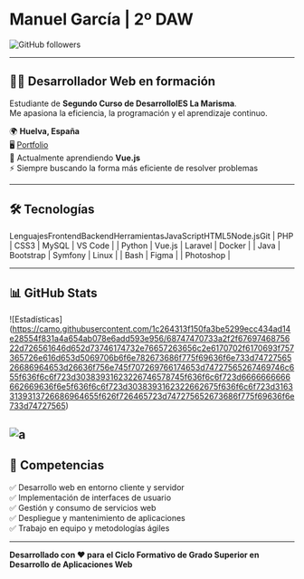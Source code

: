 # Manuel García | 2º DAW

![GitHub followers](https://ithub.comlinkedin.com/in/spacecrf)

---

## 👨‍💻 Desarrollador Web en formación
Estudiante de **Segundo Curso de DesarrolloIES La Marisma**.  
Me apasiona la eficiencia, la programación y el aprendizaje continuo.

🌍 **Huelva, España**  
🖥️ [Portfolio](https://tuil@example.com**)  
🧠 Actualmente aprendiendo **Vue.js**  
⚡ Siempre buscando la forma más eficiente de resolver problemas  

---

## 🛠️ Tecnologías

LenguajesFrontendBackendHerramientasJavaScriptHTML5Node.jsGit
| PHP           | CSS3        | MySQL       | VS Code          |
| Python        | Vue.js      | Laravel     | Docker           |
| Java          | Bootstrap   | Symfony     | Linux            |
| Bash          | Figma       |             | Photoshop        |

---

## 📊 GitHub Stats
![Estadísticas]
(https://camo.githubusercontent.com/1c264313f150fa3be5299ecc434ad14e28554f831a4a654ab078e6add593e956/68747470733a2f2f6769746875622d726561646d652d73746174732e76657263656c2e6170702f6170693f757365726e616d653d5069706b6f6e782673686f775f69636f6e733d7472756526686964653d26636f756e745f707269766174653d74727565267469746c655f636f6c6f723d30383931623226746578745f636f6c6f723d6666666666662669636f6e5f636f6c6f723d3038393162322662675f636f6c6f723d31633139313726686964655f626f726465723d747275652673686f775f69636f6e733d74727565)

![a](https://camo.githubusercontent.com/81bafa2c4734233e01f9f315c1a636e1a5e13fc6b6d0b573590820427e4de97c/68747470733a2f2f6769746875622d726561646d652d73746174732e76657263656c2e6170702f6170692f746f702d6c616e67732f3f757365726e616d653d5069706b6f6e78266c616e67735f636f756e743d36267469746c655f636f6c6f723d30383931623226746578745f636f6c6f723d6666666666662669636f6e5f636f6c6f723d3038393162322662675f636f6c6f723d31633139313726686964655f626f726465723d74727565266c61796f75743d636f6d70616374)
---

## 💼 Competencias
✅ Desarrollo web en entorno cliente y servidor  
✅ Implementación de interfaces de usuario  
✅ Gestión y consumo de servicios web  
✅ Despliegue y mantenimiento de aplicaciones  
✅ Trabajo en equipo y metodologías ágiles  

---

**Desarrollado con ❤️ para el Ciclo Formativo de Grado Superior en Desarrollo de Aplicaciones Web**
